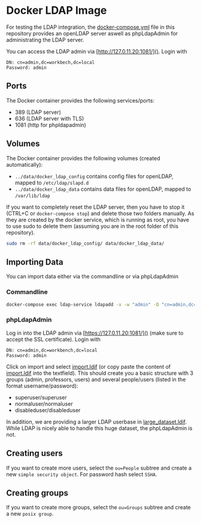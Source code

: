 # Docker LDAP Image

For testing the LDAP integration, the [docker-compose.yml](../docker-compose.yml) file in this repository
provides an openLDAP server aswell as phpLdapAdmin for administrating the LDAP server.

You can access the LDAP admin via [http://127.0.11.20:1081/](). Login with
```
DN: cn=admin,dc=workbech,dc=local
Password: admin
```

## Ports
The Docker container provides the following services/ports:

 * 389 (LDAP server)
 * 636 (LDAP server with TLS)
 * 1081 (http for phpldapadmin)

## Volumes
The Docker container provides the following volumes (created automatically):
 
 * ``../data/docker_ldap_config`` contains config files for openLDAP, mapped to ``/etc/ldap/slapd.d``
 * ``../data/docker_ldap_data`` contains data files for openLDAP, mapped to ``/var/lib/ldap``

If you want to completely reset the LDAP server, then you have to stop it (CTRL+C or ``docker-compose stop``) and
delete those two folders manually. As they are created by the docker service, which is running as root, you have to
use sudo to delete them (assuming you are in the root folder of this repository).
```bash
sudo rm -rf data/docker_ldap_config/ data/docker_ldap_data/
```
 
## Importing Data
You can import data either via the commandline or via phpLdapAdmin

### Commandline

```bash
docker-compose exec ldap-service ldapadd -x -w "admin" -D "cn=admin,dc=workbench,dc=local" -f ldap/import.ldif
```

### phpLdapAdmin

Log in into the LDAP admin via [https://127.0.11.20:1081/]() (make sure to accept the SSL certificate). Login with
```
DN: cn=admin,dc=workbench,dc=local
Password: admin
```

Click on import and select [import.ldif]() (or copy paste the content of [import.ldif]() into the textfield). 
This should create you a basic structure with 3 groups (admin, professors, users) and several people/users (listed in the format username/password):
 * superuser/superuser
 * normaluser/normaluser
 * disableduser/disableduser

In addition, we are providing a larger LDAP userbase in [large_dataset.ldif](). While LDAP is nicely able to handle
this huge dataset, the phpLdapAdmin is not.
 
## Creating users
If you want to create more users, select the `ou=People` subtree and create a new `simple security object`. For password hash select
`SSHA`.

## Creating groups
If you want to create more groups, select the `ou=Groups` subtree and create a new `posix group`.

